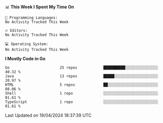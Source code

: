 <!--START_SECTION:waka-->
📊 **This Week I Spent My Time On** 

```text
💬 Programming Languages: 
No Activity Tracked This Week

🔥 Editors: 
No Activity Tracked This Week

💻 Operating System: 
No Activity Tracked This Week
```

**I Mostly Code in Go** 

```text
Go                       25 repos            ██████████░░░░░░░░░░░░░░░   40.32 % 
Java                     13 repos            █████░░░░░░░░░░░░░░░░░░░░   20.97 % 
HTML                     5 repos             ██░░░░░░░░░░░░░░░░░░░░░░░   08.06 % 
Shell                    1 repo              ░░░░░░░░░░░░░░░░░░░░░░░░░   01.61 % 
TypeScript               1 repo              ░░░░░░░░░░░░░░░░░░░░░░░░░   01.61 % 
```




 Last Updated on 19/04/2024 18:37:39 UTC
<!--END_SECTION:waka-->
